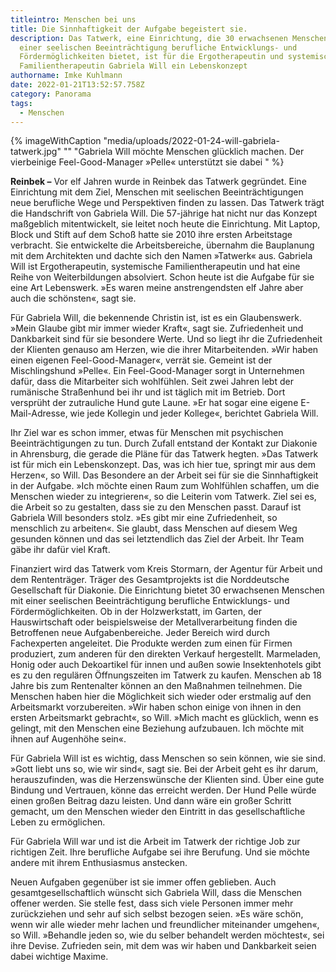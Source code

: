 ```yaml
---
titleintro: Menschen bei uns
title: Die Sinnhaftigkeit der Aufgabe begeistert sie.
description: Das Tatwerk, eine Einrichtung, die 30 erwachsenen Menschen mit
  einer seelischen Beeinträchtigung berufliche Entwicklungs- und
  Fördermöglichkeiten bietet, ist für die Ergotherapeutin und systemische
  Familientherapeutin Gabriela Will ein Lebenskonzept
authorname: Imke Kuhlmann
date: 2022-01-21T13:52:57.758Z
category: Panorama
tags:
  - Menschen
---
```



{% imageWithCaption "media/uploads/2022-01-24-will-gabriela-tatwerk.jpg" "" "Gabriela Will möchte Menschen glücklich machen. Der vierbeinige Feel-Good-Manager »Pelle« unterstützt sie dabei   " %}

**Reinbek –** Vor elf Jahren wurde in Reinbek das Tatwerk gegründet. Eine Einrichtung mit dem Ziel, Menschen mit seelischen Beeinträchtigungen neue berufliche Wege und Perspektiven finden zu lassen. Das Tatwerk trägt die Handschrift von Gabriela Will. Die 57-jährige hat nicht nur das Konzept maßgeblich mitentwickelt, sie leitet noch heute die Einrichtung. Mit Laptop, Block und Stift auf dem Schoß hatte sie 2010 ihre ersten Arbeitstage verbracht. Sie entwickelte die Arbeitsbereiche, übernahm die Bauplanung mit dem Architekten und dachte sich den Namen »Tatwerk« aus. Gabriela Will ist Ergotherapeutin, systemische Familientherapeutin und hat eine Reihe von Weiterbildungen absolviert. Schon heute ist die Aufgabe für sie eine Art Lebenswerk. »Es waren meine anstrengendsten elf Jahre aber auch die schönsten«, sagt sie. 

Für Gabriela Will, die bekennende Christin ist, ist es ein Glaubenswerk. »Mein Glaube gibt mir immer wieder Kraft«, sagt sie. Zufriedenheit und Dankbarkeit sind für sie besondere Werte. Und so liegt ihr die Zufriedenheit der Klienten genauso am Herzen, wie die ihrer Mitarbeitenden. »Wir haben einen eigenen Feel-Good-Manager«, verrät sie. Gemeint ist der Mischlingshund »Pelle«. Ein Feel-Good-Manager sorgt in Unternehmen dafür, dass die Mitarbeiter sich wohlfühlen. Seit zwei Jahren lebt der rumänische Straßenhund bei ihr und ist täglich mit im Betrieb. Dort versprüht der zutrauliche Hund gute Laune. »Er hat sogar eine eigene E-Mail-Adresse, wie jede Kollegin und jeder Kollege«, berichtet Gabriela Will.

Ihr Ziel war es schon immer, etwas für Menschen mit psychischen Beeinträchtigungen zu tun. Durch Zufall entstand der Kontakt zur Diakonie in Ahrensburg, die gerade die Pläne für das Tatwerk hegten. »Das Tatwerk ist für mich ein Lebenskonzept. Das, was ich hier tue, springt mir aus dem Herzen«, so Will. Das Besondere an der Arbeit sei für sie die Sinnhaftigkeit in der Aufgabe. »Ich möchte einen Raum zum Wohlfühlen schaffen, um die Menschen wieder zu integrieren«, so die Leiterin vom Tatwerk. Ziel sei es, die Arbeit so zu gestalten, dass sie zu den Menschen passt. Darauf ist Gabriela Will besonders stolz. »Es gibt mir eine Zufriedenheit, so menschlich zu arbeiten«. Sie glaubt, dass Menschen auf diesem Weg gesunden können und das sei letztendlich das Ziel der Arbeit. Ihr Team gäbe ihr dafür viel Kraft.

Finanziert wird das Tatwerk vom Kreis Stormarn, der Agentur für Arbeit und dem Rententräger. Träger des Gesamtprojekts ist die Norddeutsche Gesellschaft für Diakonie. Die Einrichtung bietet 30 erwachsenen Menschen mit einer seelischen Beeinträchtigung berufliche Entwicklungs- und Fördermöglichkeiten. Ob in der Holzwerkstatt, im Garten, der Hauswirtschaft oder beispielsweise der Metallverarbeitung finden die Betroffenen neue Aufgabenbereiche. Jeder Bereich wird durch Fachexperten angeleitet. Die Produkte werden zum einen für Firmen produziert, zum anderen für den direkten Verkauf hergestellt. Marmeladen, Honig oder auch Dekoartikel für innen und außen sowie Insektenhotels gibt es zu den regulären Öffnungszeiten im Tatwerk zu kaufen. Menschen ab 18 Jahre bis zum Rentenalter können an den Maßnahmen teilnehmen. Die Menschen haben hier die Möglichkeit sich wieder oder erstmalig auf den Arbeitsmarkt vorzubereiten. »Wir haben schon einige von ihnen in den ersten Arbeitsmarkt gebracht«, so Will. »Mich macht es glücklich, wenn es gelingt, mit den Menschen eine Beziehung aufzubauen. Ich möchte mit ihnen auf Augenhöhe sein«. 

Für Gabriela Will ist es wichtig, dass Menschen so sein können, wie sie sind. »Gott liebt uns so, wie wir sind«, sagt sie. Bei der Arbeit geht es ihr darum, herauszufinden, was die Herzenswünsche der Klienten sind. Über eine gute Bindung und Vertrauen, könne das erreicht werden. Der Hund Pelle würde einen großen Beitrag dazu leisten. Und dann wäre ein großer Schritt gemacht, um den Menschen wieder den Eintritt in das gesellschaftliche Leben zu ermöglichen.

Für Gabriela Will war und ist die Arbeit im Tatwerk der richtige Job zur richtigen Zeit. Ihre berufliche Aufgabe sei ihre Berufung. Und sie möchte andere mit ihrem Enthusiasmus anstecken. 

Neuen Aufgaben gegenüber ist sie immer offen geblieben. Auch gesamtgesellschaftlich wünscht sich Gabriela Will, dass die Menschen offener werden. Sie stelle fest, dass sich viele Personen immer mehr zurückziehen und sehr auf sich selbst bezogen seien. »Es wäre schön, wenn wir alle wieder mehr lachen und freundlicher miteinander umgehen«, so Will. »Behandle jeden so, wie du selber behandelt werden möchtest«, sei ihre Devise. Zufrieden sein, mit dem was wir haben und Dankbarkeit seien dabei wichtige Maxime.